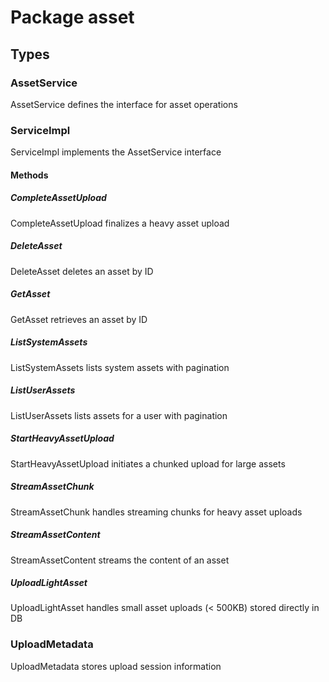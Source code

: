 # Package asset

## Types

### AssetService

AssetService defines the interface for asset operations

### ServiceImpl

ServiceImpl implements the AssetService interface

#### Methods

##### CompleteAssetUpload

CompleteAssetUpload finalizes a heavy asset upload

##### DeleteAsset

DeleteAsset deletes an asset by ID

##### GetAsset

GetAsset retrieves an asset by ID

##### ListSystemAssets

ListSystemAssets lists system assets with pagination

##### ListUserAssets

ListUserAssets lists assets for a user with pagination

##### StartHeavyAssetUpload

StartHeavyAssetUpload initiates a chunked upload for large assets

##### StreamAssetChunk

StreamAssetChunk handles streaming chunks for heavy asset uploads

##### StreamAssetContent

StreamAssetContent streams the content of an asset

##### UploadLightAsset

UploadLightAsset handles small asset uploads (< 500KB) stored directly in DB

### UploadMetadata

UploadMetadata stores upload session information
